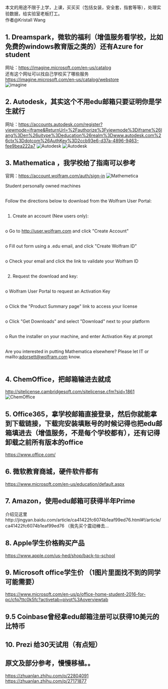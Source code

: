 本文的用途不限于上学，上课，买买买（包括女装，安全套，指套等等），处理实验数据，给实验室老板打工。<br>
作者@Kristall Wang <br>

## 1.	Dreamspark，微软的福利（增值服务看学校，比如免费的windows教育版之类的）还有Azure for student

网址：https://imagine.microsoft.com/en-us/catalog <br>
还有这个网址可以找自己学校买了哪些服务 <br>
https://imagine.microsoft.com/en-us/catalog/webstore <br>
![imagine](https://pic1.zhimg.com/80/v2-57b561a1fad983461b0e0acd08b4a484_hd.png)

## 2.	Autodesk，其实这个不用edu邮箱只要证明你是学生就行 

网址：https://accounts.autodesk.com/register?viewmode=iframe&ReturnUrl=%2Fauthorize%3Fviewmode%3Diframe%26lang%3Den%26uitype%3Deducation%26realm%3Dwww.autodesk.com%26ctx%3Ddotcom%26AuthKey%3D2ccb93e6-d37a-4896-9463-fee9bea222a7
![Autodesk](https://pic3.zhimg.com/80/v2-84aa99a54c795533d8510a2e1281e62a_hd.png)
![Autodesk](https://pic2.zhimg.com/80/v2-dcf5c2408114700b1580848e008d7015_hd.png)

## 3.	Mathematica ，我学校给了指南可以参考
官网：https://account.wolfram.com/auth/sign-in
![Mathemetica](https://pic4.zhimg.com/80/v2-0cd592bb283a0f7c8064dea670f63223_hd.png)

Student personally owned machines <br> <br>

Follow the directions below to download from the Wolfram User Portal: <br> <br>

1.	Create an account (New users only): <br> <br>

o	Go to http://user.wolfram.com and click "Create Account" <br> <br>

o	Fill out form using a .edu email, and click "Create Wolfram ID" <br> <br>

o	Check your email and click the link to validate your Wolfram ID <br> <br>

2.	Request the download and key: <br> <br>

o	Wolfram User Portal to request an Activation Key <br> <br>

o	Click the "Product Summary page" link to access your license <br> <br>

o	Click "Get Downloads" and select "Download" next to your platform <br> <br>

o	Run the installer on your machine, and enter Activation Key at prompt <br> <br>

Are you interested in putting Mathematica elsewhere? Please let IT or mailto:adorsett@wolfram.com know. <br> <br>

## 4.	ChemOffice，把邮箱输进去就成
http://sitelicense.cambridgesoft.com/sitelicense.cfm?sid=1861
![ChemOffice](https://pic4.zhimg.com/80/v2-adc597a38f41f56451665f3d66f05653_hd.png)

## 5.	Office365，拿学校邮箱直接登录，然后你就能拿到下载链接，下载完安装填账号的时候记得也把edu邮箱填进去（增值服务，不是每个学校都有），还有记得卸载之前所有版本的office
https://www.office.com/

## 6.	微软教育商城，硬件软件都有 
https://www.microsoft.com/en-us/education/default.aspx

## 7.	Amazon，使用edu邮箱可获得半年Prime

介绍见这里http://jingyan.baidu.com/article/ca41422fc6074b1eaf99ed76.html#!/article/ca41422fc6074b1eaf99ed76     （我先买个震动棒去…

## 8.	Apple学生价格购买产品
https://www.apple.com/us-hed/shop/back-to-school

## 9.	Microsoft office学生价 （1图片里面找不到的同学可能需要）
https://www.microsoft.com/en-us/p/office-home-student-2016-for-pc/cfq7ttc0k5fc?activetab=pivot%3Aoverviewtab

## 9.5	Coinbase曾经拿edu邮箱注册可以获得10美元的比特币

## 10.	Prezi 给30天试用（有点短）












































































## 原文及部分参考，慢慢移植。。


https://zhuanlan.zhihu.com/p/22804091 <br>
https://zhuanlan.zhihu.com/p/27171877 <br>
